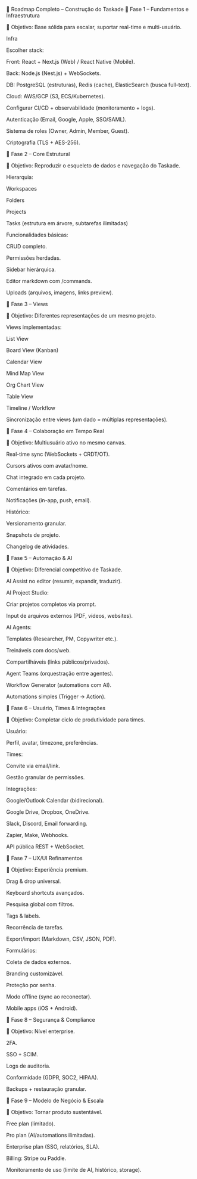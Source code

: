 🚀 Roadmap Completo – Construção do Taskade
🔹 Fase 1 – Fundamentos e Infraestrutura

🎯 Objetivo: Base sólida para escalar, suportar real-time e multi-usuário.

Infra

Escolher stack:

Front: React + Next.js (Web) / React Native (Mobile).

Back: Node.js (Nest.js) + WebSockets.

DB: PostgreSQL (estruturas), Redis (cache), ElasticSearch (busca full-text).

Cloud: AWS/GCP (S3, ECS/Kubernetes).

Configurar CI/CD + observabilidade (monitoramento + logs).

Autenticação (Email, Google, Apple, SSO/SAML).

Sistema de roles (Owner, Admin, Member, Guest).

Criptografia (TLS + AES-256).

🔹 Fase 2 – Core Estrutural

🎯 Objetivo: Reproduzir o esqueleto de dados e navegação do Taskade.

Hierarquia:

Workspaces

Folders

Projects

Tasks (estrutura em árvore, subtarefas ilimitadas)

Funcionalidades básicas:

CRUD completo.

Permissões herdadas.

Sidebar hierárquica.

Editor markdown com /commands.

Uploads (arquivos, imagens, links preview).

🔹 Fase 3 – Views

🎯 Objetivo: Diferentes representações de um mesmo projeto.

Views implementadas:

List View

Board View (Kanban)

Calendar View

Mind Map View

Org Chart View

Table View

Timeline / Workflow

Sincronização entre views (um dado = múltiplas representações).

🔹 Fase 4 – Colaboração em Tempo Real

🎯 Objetivo: Multiusuário ativo no mesmo canvas.

Real-time sync (WebSockets + CRDT/OT).

Cursors ativos com avatar/nome.

Chat integrado em cada projeto.

Comentários em tarefas.

Notificações (in-app, push, email).

Histórico:

Versionamento granular.

Snapshots de projeto.

Changelog de atividades.

🔹 Fase 5 – Automação & AI

🎯 Objetivo: Diferencial competitivo de Taskade.

AI Assist no editor (resumir, expandir, traduzir).

AI Project Studio:

Criar projetos completos via prompt.

Input de arquivos externos (PDF, vídeos, websites).

AI Agents:

Templates (Researcher, PM, Copywriter etc.).

Treináveis com docs/web.

Compartilháveis (links públicos/privados).

Agent Teams (orquestração entre agentes).

Workflow Generator (automations com AI).

Automations simples (Trigger → Action).

🔹 Fase 6 – Usuário, Times & Integrações

🎯 Objetivo: Completar ciclo de produtividade para times.

Usuário:

Perfil, avatar, timezone, preferências.

Times:

Convite via email/link.

Gestão granular de permissões.

Integrações:

Google/Outlook Calendar (bidirecional).

Google Drive, Dropbox, OneDrive.

Slack, Discord, Email forwarding.

Zapier, Make, Webhooks.

API pública REST + WebSocket.

🔹 Fase 7 – UX/UI Refinamentos

🎯 Objetivo: Experiência premium.

Drag & drop universal.

Keyboard shortcuts avançados.

Pesquisa global com filtros.

Tags & labels.

Recorrência de tarefas.

Export/import (Markdown, CSV, JSON, PDF).

Formulários:

Coleta de dados externos.

Branding customizável.

Proteção por senha.

Modo offline (sync ao reconectar).

Mobile apps (iOS + Android).

🔹 Fase 8 – Segurança & Compliance

🎯 Objetivo: Nível enterprise.

2FA.

SSO + SCIM.

Logs de auditoria.

Conformidade (GDPR, SOC2, HIPAA).

Backups + restauração granular.

🔹 Fase 9 – Modelo de Negócio & Escala

🎯 Objetivo: Tornar produto sustentável.

Free plan (limitado).

Pro plan (AI/automations ilimitadas).

Enterprise plan (SSO, relatórios, SLA).

Billing: Stripe ou Paddle.

Monitoramento de uso (limite de AI, histórico, storage).
